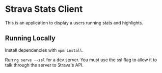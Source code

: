 # Strava Stats Client

This is an application to display a users running stats and highlights.

## Running Locally

Install dependencies with `npm install`.

Run `ng serve --ssl` for a dev server. You must use the ssl flag to allow it to talk through the server to Strava's API.
